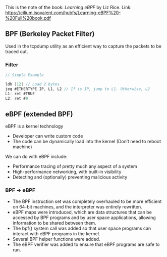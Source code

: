 This is the note of the book: *Learning eBPF* by Liz Rice. Link: https://cilium.isovalent.com/hubfs/Learning-eBPF%20-%20Full%20book.pdf

## BPF (Berkeley Packet Filter)

Used in the tcpdump utility as an efficient way to capture the packets to be traced out.

### Filter

```c
// Simple Example

ldh [12] // Load 2 bytes
jeq #ETHERTYPE IP, L1, L2 // If is IP, jump to L1. Otherwise, L2
L1: ret #TRUE
L2: ret #0
```

## eBPF (extended BPF)

eBPF is a kernel technology

- Developer can write custom code
- The code can be dynamically load into the kernel (Don’t need to reboot machine)

We can do with eBPF include:

- Performance tracing of pretty much any aspect of a system
- High-performance networking, with built-in visibility
- Detecting and (optionally) preventing malicious activity

### BPF → eBPF

- The BPF instruction set was completely overhauled to be more efficient on 64-bit
machines, and the interpreter was entirely rewritten.
- eBPF maps were introduced, which are data structures that can be accessed by
BPF programs and by user space applications, allowing information to be shared
between them.
- The bpf() system call was added so that user space programs can interact with
eBPF programs in the kernel.
- Several BPF helper functions were added.
- The eBPF verifier was added to ensure that eBPF programs are safe to run.